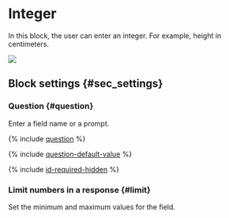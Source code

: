 # Integer

In this block, the user can enter an integer. For example, height in centimeters.

![](../../_assets/forms/tutorial-number-integer.gif)

## Block settings {#sec_settings}

### Question {#question}

Enter a field name or a prompt.

{% include [question](../../_includes/forms/question.md) %}

{% include [question-default-value](../../_includes/forms/question-default-value.md) %}

{% include [id-required-hidden](../../_includes/forms/id-required-hidden.md) %}

### Limit numbers in a response {#limit}

Set the minimum and maximum values for the field.


